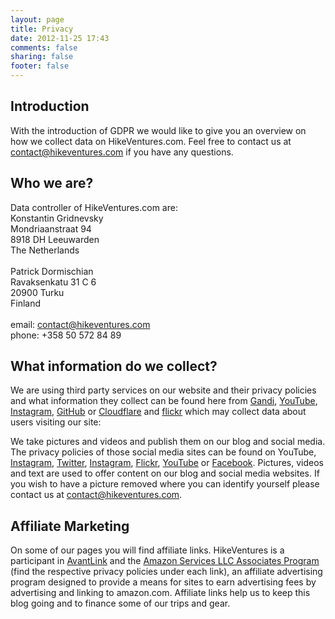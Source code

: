 ```yaml
---
layout: page
title: Privacy
date: 2012-11-25 17:43
comments: false
sharing: false
footer: false
---
```


## Introduction
With the introduction of GDPR we would like to give you an overview on how we collect data on HikeVentures.com. Feel free to contact us at contact@hikeventures.com if you have any questions.

## Who we are?
Data controller of HikeVentures.com are:
<br>
Konstantin Gridnevsky<br>
Mondriaanstraat 94<br>
8918 DH Leeuwarden<br>
The Netherlands<br>
<br>
Patrick Dormischian<br>
Ravaksenkatu 31 C 6<br>
20900 Turku<br>
Finland<br>
<br>
email: contact@hikeventures.com<br>
phone: +358 50 572 84 89

## What information do we collect?
We are using third party services on our website and their privacy policies and what information they collect can be found here from [Gandi](https://www.gandi.net/en/contracts/terms-of-service),
[YouTube](http://www.youtube.com/t/privacy_at_youtube),
[Instagram](https://help.instagram.com/155833707900388),
[GitHub](https://help.github.com/articles/github-privacy-statement/) or [Cloudflare](https://www.cloudflare.com/privacypolicy/) and [flickr](https://www.smugmug.com/about/privacy-flickr) which may collect data about users visiting our site:

We take pictures and videos and publish them on our blog and social media. The privacy policies of those social media sites can be found on YouTube, [Instagram](http://instagram.com/about/legal/privacy/), [Twitter](https://twitter.com/de/privacy),
[Instagram](https://help.instagram.com/155833707900388), [Flickr](https://www.smugmug.com/about/privacy-flickr),
[YouTube](http://www.youtube.com/t/privacy_at_youtube) or [Facebook](https://www.facebook.com/about/privacy/). Pictures, videos and text are used to offer content on our blog and social media websites.
If you wish to have a picture removed where you can identify yourself please contact us at contact@hikeventures.com.

## Affiliate Marketing
On some of our pages you will find affiliate links. HikeVentures is a participant in [AvantLink](https://www.avantlink.com/privacy) and the [Amazon Services LLC Associates Program](https://www.amazon.com/gp/help/customer/display.html?nodeId=468496) (find the respective privacy policies under each link), an affiliate advertising program designed to provide a means for sites to earn advertising fees by advertising and linking to amazon.com. Affiliate links help us to keep this blog going and to finance some of our trips and gear.

<script id="CookieDeclaration" src="https://consent.cookiebot.com/7e1a9c39-465b-4392-ac8d-6f7a5dfc4c2d/cd.js" type="text/javascript" async></script>
